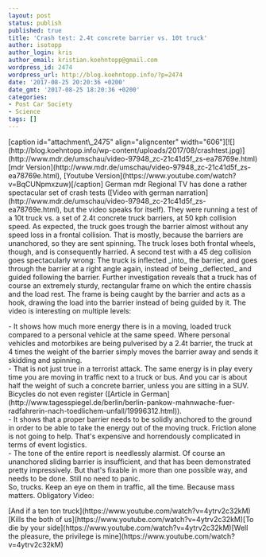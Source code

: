 ```yaml
---
layout: post
status: publish
published: true
title: 'Crash test: 2.4t concrete barrier vs. 10t truck'
author: isotopp
author_login: kris
author_email: kristian.koehntopp@gmail.com
wordpress_id: 2474
wordpress_url: http://blog.koehntopp.info/?p=2474
date: '2017-08-25 20:20:36 +0200'
date_gmt: '2017-08-25 18:20:36 +0200'
categories:
- Post Car Society
- Science
tags: []
---
```

<p>[caption id="attachment\_2475" align="aligncenter" width="606"][![](http://blog.koehntopp.info/wp-content/uploads/2017/08/crashtest.jpg)](http://www.mdr.de/umschau/video-97948_zc-21c41d5f_zs-ea78769e.html) [mdr Version](http://www.mdr.de/umschau/video-97948_zc-21c41d5f_zs-ea78769e.html), [Youtube Version](https://www.youtube.com/watch?v=BqCUNpmxzuw)[/caption] German mdr Regional TV has done a rather spectacular set of crash tests ([Video with german narration](http://www.mdr.de/umschau/video-97948_zc-21c41d5f_zs-ea78769e.html), but the video speaks for itself). They were running a test of a 10t truck vs. a set of 2.4t concrete truck barriers, at 50 kph collision speed.<!--more--> As expected, the truck goes trough the barrier almost without any speed loss in a frontal collision. That is mostly, because the barriers are unanchored, so they are sent spinning. The truck loses both frontal wheels, though, and is consequently harried. A second test with a 45 deg collision goes spectacularly wrong: The truck is inflected _into_ the barrier, and goes through the barrier at a right angle again, instead of being _deflected_ and guided following the barrier. Further investigation reveals that a truck has of course an extremely sturdy, rectangular frame on which the entire chassis and the load rest. The frame is being caught by the barrier and acts as a hook, drawing the load into the barrier instead of being guided by it. The video is interesting on multiple levels:</p>
<p>- It shows how much more energy there is in a moving, loaded truck compared to a personal vehicle at the same speed. Where personal vehicles and motorbikes are being pulverised by a 2.4t barrier, the truck at 4 times the weight of the barrier simply moves the barrier away and sends it skidding and spinning.<br />
- That is not just true in a terrorist attack. The same energy is in play every time you are moving in traffic next to a truck or bus. And you car is about half the weight of such a concrete barrier, unless you are sitting in a SUV. Bicycles do not even register ([Article in German](http://www.tagesspiegel.de/berlin/berlin-pankow-mahnwache-fuer-radfahrerin-nach-toedlichem-unfall/19996312.html)).<br />
- It shows that a proper barrier needs to be solidly anchored to the ground in order to be able to take the energy out of the moving truck. Friction alone is not going to help. That's expensive and horrendously complicated in terms of event logistics.<br />
- The tone of the entire report is needlessly alarmist. Of course an unanchored sliding barrier is insufficient, and that has been demonstrated pretty impressively. But that's fixable in more than one possible way, and needs to be done. Still no need to panic.<br />
 So, trucks. Keep an eye on them in traffic, all the time. Because mass matters. Obligatory Video: </p>
<p>[And if a ten ton truck](https://www.youtube.com/watch?v=4ytrv2c32kM)[Kills the both of us](https://www.youtube.com/watch?v=4ytrv2c32kM)[To die by your side](https://www.youtube.com/watch?v=4ytrv2c32kM)[Well the pleasure, the privilege is mine](https://www.youtube.com/watch?v=4ytrv2c32kM)</p>
